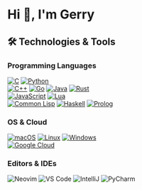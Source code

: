<!--
### Hi there 👋
-->

<!--
**gleavy/gleavy** is a ✨ _special_ ✨ repository because its `README.md` (this file) appears on your GitHub profile.

Here are some ideas to get you started:

- 🔭 I’m currently working on ...
- 🌱 I’m currently learning ...
- 👯 I’m looking to collaborate on ...
- 🤔 I’m looking for help with ...
- 💬 Ask me about ...
- 📫 How to reach me: ...
- 😄 Pronouns: ...
- ⚡ Fun fact: ...


<h1 align="left">Hi 👋, I'm Gerry</h1>
<p align="left">
</p>

<h3 align="left">Languages and Tools</h3>
<p align="left"> 
  <a href="https://www.python.org" target="_blank" rel="noreferrer"> <img src="https://raw.githubusercontent.com/devicons/devicon/master/icons/python/python-original.svg" alt="python" width="40" height="40"/> </a> 
  <a href="https://golang.org" target="_blank" rel="noreferrer"> <img src="https://raw.githubusercontent.com/devicons/devicon/master/icons/go/go-original.svg" alt="go" width="40" height="40"/> </a> 
  <a href="https://www.java.com" target="_blank" rel="noreferrer"> <img src="https://raw.githubusercontent.com/devicons/devicon/master/icons/java/java-original.svg" alt="java" width="40" height="40"/> </a>   
</p>

<p align="left"> 
  <a href="https://www.cprogramming.com/" target="_blank" rel="noreferrer"> <img src="https://raw.githubusercontent.com/devicons/devicon/master/icons/c/c-original.svg" alt="c" width="40" height="40"/> </a> 
  <a href="https://www.w3schools.com/cpp/" target="_blank" rel="noreferrer"> <img src="https://raw.githubusercontent.com/devicons/devicon/master/icons/cplusplus/cplusplus-original.svg" alt="cplusplus" width="40" height="40"/> </a> 
</p>

<p align="left">   
  <a href="https://www.w3.org/html/" target="_blank" rel="noreferrer"> <img src="https://raw.githubusercontent.com/devicons/devicon/master/icons/html5/html5-original-wordmark.svg" alt="html5" width="40" height="40"/> </a> 
  <a href="https://www.w3schools.com/css/" target="_blank" rel="noreferrer"> <img src="https://raw.githubusercontent.com/devicons/devicon/master/icons/css3/css3-original-wordmark.svg" alt="css3" width="40" height="40"/> </a> 
  <a href="https://developer.mozilla.org/en-US/docs/Web/JavaScript" target="_blank" rel="noreferrer"> <img src="https://raw.githubusercontent.com/devicons/devicon/master/icons/javascript/javascript-original.svg" alt="javascript" width="40" height="40"/> </a> 
  <a href="https://nodejs.org" target="_blank" rel="noreferrer"> <img src="https://raw.githubusercontent.com/devicons/devicon/master/icons/nodejs/nodejs-original-wordmark.svg" alt="nodejs" width="40" height="40"/> </a> 
</p>

<p align="left"> 
  <a href="https://cloud.google.com" target="_blank" rel="noreferrer"> <img src="https://www.vectorlogo.zone/logos/google_cloud/google_cloud-icon.svg" alt="gcp" width="40" height="40"/> </a> 
</p>
-->



<h1 align="left">Hi 👋, I'm Gerry</h1>
<p align="left">
</p>

## 🛠️ Technologies & Tools

### Programming Languages
[![C](https://img.shields.io/badge/C-00599C?logo=c&logoColor=white)](#)
[![Python](https://img.shields.io/badge/Python-3776AB?logo=python&logoColor=fff)](#)
<br>
[![C++](https://img.shields.io/badge/C++-%2300599C.svg?logo=c%2B%2B&logoColor=white)](#)
[![Go](https://img.shields.io/badge/Go-%2300ADD8.svg?&logo=go&logoColor=white)](#)
[![Java](https://img.shields.io/badge/Java-%23ED8B00.svg?logo=openjdk&logoColor=white)](#)
[![Rust](https://img.shields.io/badge/Rust-%23000000.svg?e&logo=rust&logoColor=white)](#)
<br>
[![JavaScript](https://img.shields.io/badge/JavaScript-F7DF1E?logo=javascript&logoColor=000)](#)
[![Lua](https://img.shields.io/badge/Lua-%232C2D72.svg?logo=lua&logoColor=white)](#)
<br>
[![Common Lisp](https://img.shields.io/badge/-Common%20Lisp-%23121011.svg?logo=github&logoColor=white&style=flat)](#)
[![Haskell](https://img.shields.io/badge/Haskell-5e5086?logo=haskell&logoColor=white)](#)
[![Prolog](https://img.shields.io/badge/-Prolog-%23121011.svg?logo=github&logoColor=white&style=flat)](#)
<br>

### OS & Cloud
[![macOS](https://img.shields.io/badge/macOS-000000?logo=apple&logoColor=F0F0F0)](#)
[![Linux](https://img.shields.io/badge/Linux-FCC624?logo=linux&logoColor=black)](#)
[![Windows](https://custom-icon-badges.demolab.com/badge/Windows-0078D6?logo=windows11&logoColor=white)](#)
<br>
[![Google Cloud](https://img.shields.io/badge/Google%20Cloud-%234285F4.svg?logo=google-cloud&logoColor=white)](#)
<br>

### Editors & IDEs
![Neovim](https://img.shields.io/badge/Editor-Neovim-57A143?style=flat&logo=neovim&logoColor=white&color=2bbc8a)
![VS Code](https://img.shields.io/badge/IDE-VS_Code-informational?style=flat&logo=visual-studio-code&logoColor=white&color=2bbc8a)
![IntelliJ](https://img.shields.io/badge/IDE-IntelliJ_IDEA-informational?style=flat&logo=intellij-idea&logoColor=white&color=2bbc8a)
![PyCharm](https://img.shields.io/badge/IDE-PyCharm-informational?style=flat&logo=pycharm&logoColor=white&color=2bbc8a)
<br>
